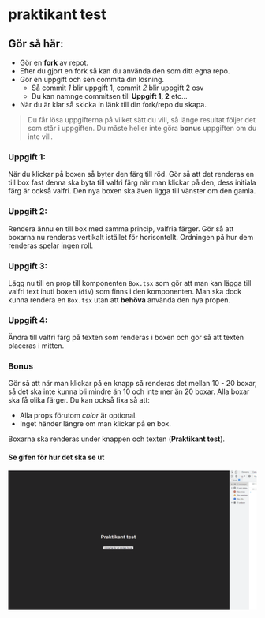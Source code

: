 ﻿# praktikant test

## Gör så här:
- Gör en **fork** av repot.
- Efter du gjort en fork så kan du använda den som ditt egna repo.
- Gör en uppgift och sen commita din lösning.
    - Så commit _1_ blir uppgift 1, commit _2_ blir uppgift 2 osv
    - Du kan namnge commitsen till **Uppgift 1, 2** etc...
- När du är klar så skicka in länk till din fork/repo du skapa.

> Du får lösa uppgifterna på vilket sätt du vill, så länge resultat följer det som står i uppgiften. Du måste heller inte göra **bonus** uppgiften om du inte vill.

### Uppgift 1:
När du klickar på boxen så byter den färg till röd. Gör så att det renderas en till box fast denna ska byta till valfri färg när man klickar på den, dess initiala färg är också valfri. Den nya boxen ska även ligga till vänster om den gamla.

### Uppgift 2:
Rendera ännu en till box med samma princip, valfria färger. Gör så att boxarna nu renderas vertikalt istället för horisontellt. Ordningen på hur dem renderas spelar ingen roll.

### Uppgift 3:
Lägg nu till en prop till komponenten `Box.tsx` som gör att man kan lägga till valfri text inuti boxen (`div`) som finns i den komponenten. Man ska dock kunna rendera en `Box.tsx` utan att **behöva** använda den nya propen.

### Uppgift 4:
Ändra till valfri färg på texten som renderas i boxen och gör så att texten placeras i mitten.

### Bonus
Gör så att när man klickar på en knapp så renderas det mellan 10 - 20 boxar, så det ska inte kunna bli mindre än 10 och inte mer än 20 boxar. Alla boxar ska få olika färger. Du kan också fixa så att:
- Alla props förutom *color* är optional.
- Inget händer längre om man klickar på en box.

Boxarna ska renderas under knappen och texten (**Praktikant test**).
#### Se gifen för hur det ska se ut

![alt text](https://github.com/JesperCaspeco/praktikant_test/blob/main/src/misc/praktikantTest.gif)
